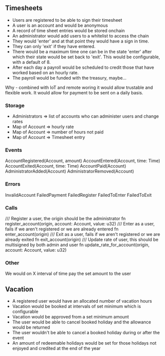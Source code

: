 ## Timesheets

- Users are registered to be able to sign their timesheet
- A user is an account and would be anonymous
- A record of time sheet entries would be stored onchain
- An administrator would add users to a whitelist to access the chain
- They would 'enter' and at that point they would have a sign in time.  
- They can only 'exit' if they have entered.
- There would be a maximum time one can be in the state 'enter' after which their
state would be set back to 'exit'.  This would be configurable, with a default of 8.
- After each day a payroll would be scheduled to credit those that have worked based on an hourly rate.
- The payroll would be funded with the treasury, maybe...

Why - combined with IoT and remote woring it would allow trustable and flexible work.  It would allow for
payment to be sent on a daily basis.

### Storage

- Administrators => list of accounts who can administer users and change rates
- Map of Account => hourly rate
- Map of Account => number of hours not paid
- Map of Account => Timesheet entry

### Events

AccountRegistered(Account, amount)
AccountEntered(Account, time: Time)
AccountExited(Account, time: Time)
AccountPaid(Account)
AdministratorAdded(Account)
AdministratorRemoved(Account)

### Errors

InvalidAccount
FailedPayment
FailedRegister
FailedToEnter
FailedToExit

### Calls

/// Register a user, the origin should be the administrator
fn register_account(origin, account: Account, value: u32)
/// Enter as a user, fails if we aren't registered or we are already entered
fn enter_account(origin)
/// Exit as a user, fails if we aren't registered or we are already exited
fn exit_account(origin)
/// Update rate of user, this should be multisigned by both admin and user
fn update_rate_for_account(origin, account: Account, value: u32)

### Other

We would on X interval of time pay the set amount to the user

## Vacation

- A registered user would have an allocated number of vacation hours
- Vacation would be booked at intervals of set minimum which is configurable
- Vacation would be approved from a set minimum amount
- The user would be able to cancel booked holiday and the allowance would be returned
- The user wouldn't be able to cancel a booked holiday during or after the event
- An amount of redeemable holidays would be set for those holidays not enjoyed and credited at the end of the year
